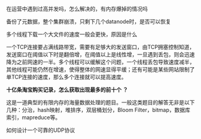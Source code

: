 在运营中遇到过高并发吗，怎么解决的，有内存爆掉的情况吗

备份了元数据，整个集群崩溃，只剩下几个datanode时，是否可以恢复

多个线程下载一个大文件的速度一般会更快，原因是什么

一个TCP连接要占满线路带宽，需要有足够大的发送窗口，由TCP拥塞控制知道，发送窗口在阈值以下时是翻倍增，在阈值以上是线性增，一旦遇到丢包，则会迅速降为之前网速的一半。多个线程可以缓解这个问题，一个线程丢包导致速度减半，其他线程可能仍然在增速，使得整体的网速显得平缓；还有可能是某些网站限制了单TCP连接的速度，那么多个连接就可以提高速度。

**十亿条淘宝购买记录，怎么获取出现最多的前十个 ？**

这是一道典型的有限内存的海量数据处理的题目。一般这类题目的解答无非是以下几种：分治，hash映射，堆排序，双层桶划分，Bloom Filter，bitmap，数据库索引，mapreduce等。

如何设计一个可靠的UDP协议